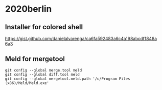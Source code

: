 # 2020berlin

## Installer for colored shell 
https://gist.github.com/danielalvarenga/ca6fa592483a6c4a198abcdf1848a6a3

## Meld for mergetool
```
git config --global merge.tool meld
git config --global diff.tool meld
git config --global mergetool.meld.path '/c/Program Files (x86)/Meld/Meld.exe'
```
